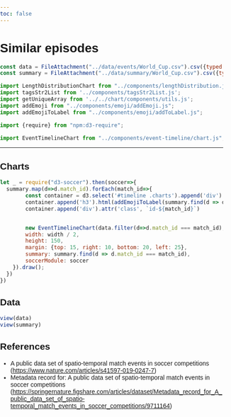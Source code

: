 ```yaml
---
toc: false
---
```


# Similar episodes

```js
const data = FileAttachment("../data/events/World_Cup.csv").csv({typed: true});
const summary = FileAttachment("../data/summary/World_Cup.csv").csv({typed: true});
```



```js
import LengthDistributionChart from "../components/lengthDistribution.js";
import tagsStr2List from '../components/tagsStr2List.js';
import getUniqueArray from '../../chart/components/utils.js';
import addEmoji from "../components/emoji/addEmoji.js";
import addEmojiToLabel from "../components/emoji/addToLabel.js";
```

```js
import {require} from "npm:d3-require";
```

```js
import EventTimelineChart from "../components/event-timeline/chart.js";
```

---

## Charts


```js
let _ = require("d3-soccer").then(soccer=>{
  summary.map(d=>d.match_id).forEach(match_id=>{
        const container = d3.select('#timeline .charts').append('div')
        container.append('h3').html(addEmojiToLabel(summary.find(d => d.match_id === match_id).label))
        container.append('div').attr('class', `id-${match_id}`)


        new EventTimelineChart(data.filter(d=>d.match_id === match_id), `#timeline .charts .id-${match_id}`, {
        width: width / 2,
        height: 150,
        margin: {top: 15, right: 10, bottom: 20, left: 25},
        summary: summary.find(d => d.match_id === match_id),
        soccerModule: soccer
    }).draw();
  })
})

```



<div id="timeline" class="grid grid-cols-2">
    <div class="charts"></div>
    <div class="episodes">
      <div class="before grid grid-cols-2">
        <div class="episode-0"></div>
        <div class="episode-1"></div>
      </div>
      <div class="selected-episode"></div>
      <div class="after grid grid-cols-2">
        <div class="episode-0"></div>
        <div class="episode-1"></div>
      </div>
    </div>
</div>

## Data

```js
view(data)
view(summary)

```

## References

- A public data set of spatio-temporal match events in soccer competitions (https://www.nature.com/articles/s41597-019-0247-7)
- Metadata record for: A public data set of spatio-temporal match events in soccer competitions (https://springernature.figshare.com/articles/dataset/Metadata_record_for_A_public_data_set_of_spatio-temporal_match_events_in_soccer_competitions/9711164)


<style>
    body, html {
      margin: 0;
      padding: 0;
      height: 100%;
      font-family: Arial, sans-serif;
    }

    .container {
      display: flex;
      height: 100vh;
    }

    .sidebar {
      width: 60%;
      overflow-y: auto;
      padding: 10px;
      background-color: #f8f8f8;
      border-right: 1px solid #ddd;
    }

    .content {
      width: 40%;
      position: relative;
    }

    .detail {
        flex: 1;
        position: fixed;
        top: 100;
        right: 20;
        width: 50%;
        height: 100%;
        padding: 20px;
        background-color: none;
    }

    .table-container {
        position: relative;
        top:400px;
        height: 500px;
        width: 500px;
        overflow-x: auto;
        overflow-y: auto;
        padding: 10px;
    }

    .table {
        width: 100%;
        border-collapse: collapse;
    }

    .table th, .table td {
        border: 1px solid #ddd;
        padding: 8px;
    }

    .table th {
        background-color: #f4f4f4;
        text-align: left;
    }

</style>
